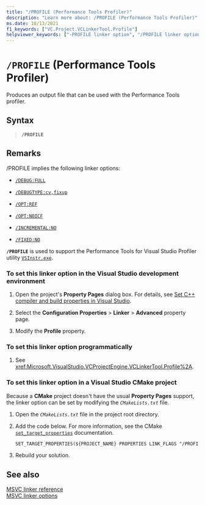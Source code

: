 ```yaml
---
title: "/PROFILE (Performance Tools Profiler)"
description: "Learn more about: /PROFILE (Performance Tools Profiler)"
ms.date: 10/13/2021
f1_keywords: ["VC.Project.VCLinkerTool.Profile"]
helpviewer_keywords: ["-PROFILE linker option", "/PROFILE linker option"]
---
```

# `/PROFILE` (Performance Tools Profiler)

Produces an output file that can be used with the Performance Tools profiler.

## Syntax

> **`/PROFILE`**

## Remarks

/PROFILE implies the following linker options:

- [`/DEBUG:FULL`](debug-generate-debug-info.md)

- [`/DEBUGTYPE:cv,fixup`](debugtype-debug-info-options.md)

- [`/OPT:REF`](opt-optimizations.md)

- [`/OPT:NOICF`](opt-optimizations.md)

- [`/INCREMENTAL:NO`](incremental-link-incrementally.md)

- [`/FIXED:NO`](fixed-fixed-base-address.md)

**`/PROFILE`** is used to support the Performance Tools for Visual Studio Profiler utility [`VSInstr.exe`](/visualstudio/profiling/vsinstr).

### To set this linker option in the Visual Studio development environment

1. Open the project's **Property Pages** dialog box. For details, see [Set C++ compiler and build properties in Visual Studio](../working-with-project-properties.md).

1. Select the **Configuration Properties** > **Linker** > **Advanced** property page.

1. Modify the **Profile** property.

### To set this linker option programmatically

1. See <xref:Microsoft.VisualStudio.VCProjectEngine.VCLinkerTool.Profile%2A>.

### To set this linker option in a Visual Studio CMake project

Because a **CMake** project doesn't have the usual **Property Pages** support, the linker option can be set by modifying the *`CMakeLists.txt`* file.

1. Open the *`CMakeLists.txt`* file in the project root directory.

1. Add the code below. For more information, see the CMake [`set_target_properties`](https://cmake.org/cmake/help/latest/command/set_target_properties.html) documentation.

   ```txt
   SET_TARGET_PROPERTIES(${PROJECT_NAME} PROPERTIES LINK_FLAGS "/PROFILE")
   ```

1. Rebuild your solution.

## See also

[MSVC linker reference](linking.md)\
[MSVC linker options](linker-options.md)
